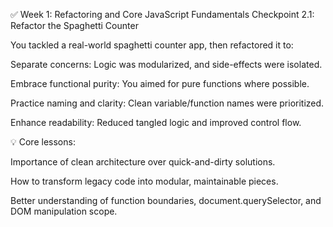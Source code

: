 ✅ Week 1: Refactoring and Core JavaScript Fundamentals
Checkpoint 2.1: Refactor the Spaghetti Counter

You tackled a real-world spaghetti counter app, then refactored it to:

Separate concerns: Logic was modularized, and side-effects were isolated.

Embrace functional purity: You aimed for pure functions where possible.

Practice naming and clarity: Clean variable/function names were prioritized.

Enhance readability: Reduced tangled logic and improved control flow.

💡 Core lessons:

Importance of clean architecture over quick-and-dirty solutions.

How to transform legacy code into modular, maintainable pieces.

Better understanding of function boundaries, document.querySelector, and DOM manipulation scope.

